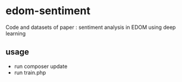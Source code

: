 # edom-sentiment
Code and datasets of paper : sentiment analysis in EDOM using deep learning

## usage
- run composer update
- run train.php
